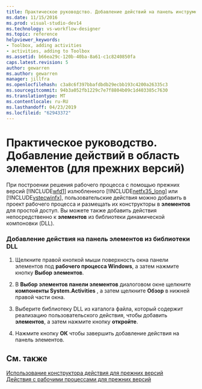 ```yaml
---
title: Практическое руководство. Добавление действий на панель инструментов (для прежних версий) | Документация Майкрософт
ms.date: 11/15/2016
ms.prod: visual-studio-dev14
ms.technology: vs-workflow-designer
ms.topic: reference
helpviewer_keywords:
- Toolbox, adding activities
- activities, adding to Toolbox
ms.assetid: b66ea29c-120b-40ba-8a61-c1c8240850fa
caps.latest.revision: 5
author: gewarren
ms.author: gewarren
manager: jillfra
ms.openlocfilehash: c3a8c6f397bbafdbdb29ecbb193c4200a26335c3
ms.sourcegitcommit: 94b3a052fb1229c7e7f8804b09c1d403385c7630
ms.translationtype: MT
ms.contentlocale: ru-RU
ms.lasthandoff: 04/23/2019
ms.locfileid: "62943372"
---
```

# <a name="how-to-add-activities-to-the-toolbox-legacy"></a>Практическое руководство. Добавление действий в область элементов (для прежних версий)
При построении решения рабочего процесса с помощью прежних версий [!INCLUDE[wfd1](../includes/wfd1-md.md)] излюбленного [!INCLUDE[netfx35_long](../includes/netfx35-long-md.md)] или [!INCLUDE[vstecwinfx](../includes/vstecwinfx-md.md)], пользовательские действия можно добавить в проект рабочего процесса и размещать их конструкторы в **элементов** для простой доступ. Вы можете также добавить действия непосредственно к **элементов** из библиотеки динамической компоновки (DLL).  
  
### <a name="to-add-an-activity-to-the-toolbox-from-a-dll"></a>Добавление действия на панель элементов из библиотеки DLL  
  
1. Щелкните правой кнопкой мыши поверхность окна панели элементов под **рабочего процесса Windows**, а затем нажмите кнопку **Выбор элементов**.  
  
2. В **Выбор элементов панели элементов** диалоговом окне щелкните **компоненты System.Activities** , а затем щелкните **Обзор** в нижней правой части окна.  
  
3. Выберите библиотеку DLL из каталога файла, который содержит реализацию пользовательского действия, чтобы добавить **элементов**, а затем нажмите кнопку **откройте**.  
  
4. Нажмите кнопку **ОК** чтобы завершить добавление действия на панель элементов.  
  
## <a name="see-also"></a>См. также  
 [Использование конструктора действия для прежних версий](../workflow-designer/using-the-legacy-activity-designer.md)   
 [Действия с рабочими процессами для прежних версий](../workflow-designer/legacy-workflow-activities.md)
